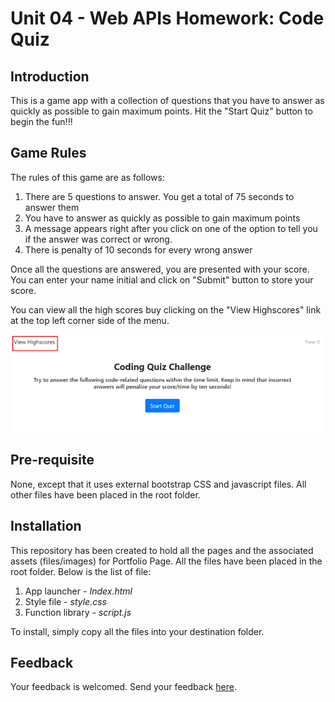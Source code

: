 # Unit 04 - Web APIs Homework: Code Quiz

## Introduction
<p> This is a game app with a collection of questions that you have to answer as quickly as possible to gain maximum points. Hit the "Start Quiz" button to begin the fun!!!</p>
  
## Game Rules
The rules of this game are as follows:
<ol><li>There are 5 questions to answer. You get a total of 75 seconds to answer them</li>
    <li> You have to answer as quickly as possible to gain maximum points</li>
      <li> A message appears right after you click on one of the option to tell you if the answer was correct or wrong.</li>
  <li>There is penalty of 10 seconds for every wrong answer</li>
    </ol>
Once all the questions are answered, you are presented with your score. You can enter your name initial and click on "Submit" button to store your score.</p>
<p> You can view all the high scores buy clicking on the "View Highscores" link at the top left corner side of the menu.</p>

![alt text](https://github.com/bhaskar-tripathi/homework4/blob/master/assets/landing%20page.png)
  
## Pre-requisite
<p>None, except that it uses external bootstrap CSS and javascript files. All other files have been placed in the root folder.</p>

## Installation
<p>This repository has been created to hold all the pages and the associated assets (files/images) for Portfolio Page. All the files have been placed in the root folder. Below is the list of file:
    <ol>
        <li>App launcher - <em>Index.html</em></li>
        <li>Style file - <em>style.css</em></li>
        <li>Function library - <em>script.js</em></li>
</ol>
    
To install, simply copy all the files into your destination folder.</p>

## Feedback
<p> Your feedback is welcomed. Send your feedback <a href="mailto:bhaskar.tripathi@outlook.com?Subject=Password%20Generator%20App%20-%20Feedback" target="_top">here</a>.</p>
